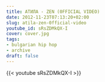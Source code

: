 ```yaml
---
title: АТИЛА - ZEN (0FFICIAL VIDEO)
date: 2012-11-23T07:13:20+02:00
slug: atila-zen-0fficial-video
youtube_id: sRsZDMkQX-I
cover: cover.jpg
tags:
- bulgarian hip hop
- archive
draft: false
---
```


{{< youtube sRsZDMkQX-I >}}

